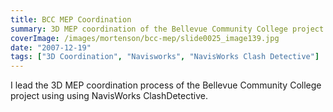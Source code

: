 ```yaml
---
title: BCC MEP Coordination
summary: 3D MEP coordination of the Bellevue Community College project
coverImage: /images/mortenson/bcc-mep/slide0025_image139.jpg
date: "2007-12-19"
tags: ["3D Coordination", "Navisworks", "NavisWorks Clash Detective"]
---
```


I lead the 3D MEP coordination process of the Bellevue Community College project using using NavisWorks ClashDetective.
